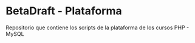 BetaDraft - Plataforma
====

Repositorio que contiene los scripts de la plataforma de los cursos
PHP - MySQL